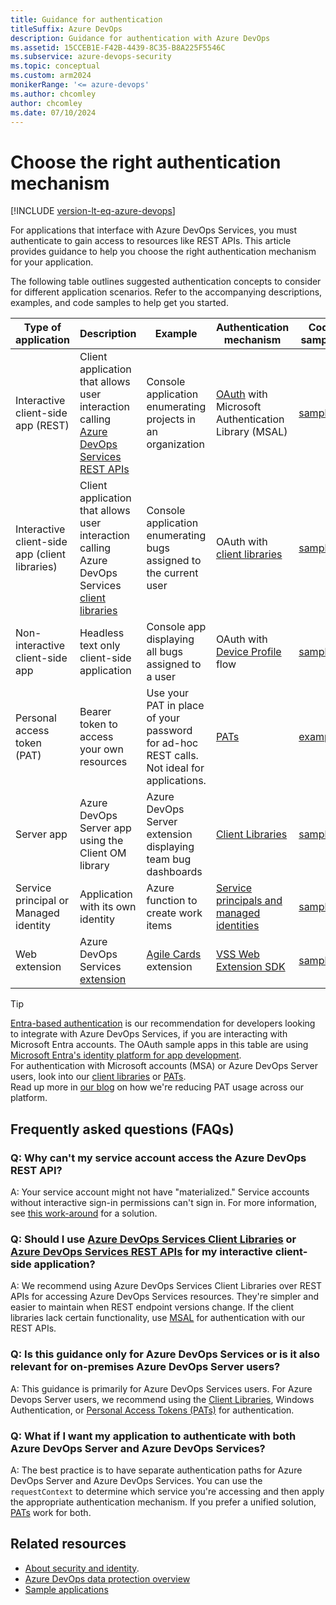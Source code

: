 ```yaml
---
title: Guidance for authentication
titleSuffix: Azure DevOps  
description: Guidance for authentication with Azure DevOps  
ms.assetid: 15CCEB1E-F42B-4439-8C35-B8A225F5546C
ms.subservice: azure-devops-security
ms.topic: conceptual
ms.custom: arm2024
monikerRange: '<= azure-devops'
ms.author: chcomley
author: chcomley
ms.date: 07/10/2024
---
```


# Choose the right authentication mechanism

[!INCLUDE [version-lt-eq-azure-devops](../../../includes/version-lt-eq-azure-devops.md)]

For applications that interface with Azure DevOps Services, you must authenticate to gain access to resources like REST APIs. This article provides guidance to help you choose the right authentication mechanism for your application. 

The following table outlines suggested authentication concepts to consider for different application scenarios. Refer to the accompanying descriptions, examples, and code samples to help get you started.


| Type of application | Description | Example | Authentication mechanism | Code samples |
|---------------------|-------------|---------|-------------------------|--------|
| Interactive client-side app (REST) | Client application that allows user interaction calling [Azure DevOps Services REST APIs](/rest/api/azure/devops) | Console application enumerating projects in an organization | [OAuth](./oauth.md) with Microsoft Authentication Library (MSAL) | [sample](https://github.com/microsoft/azure-devops-auth-samples/tree/master/ManagedClientConsoleAppSample) |
| Interactive client-side app (client libraries) | Client application that allows user interaction calling Azure DevOps Services [client libraries](../../concepts/dotnet-client-libraries.md)  | Console application enumerating bugs assigned to the current user |  OAuth with [client libraries](../../concepts/dotnet-client-libraries.md) | [sample](https://github.com/Microsoft/vsts-auth-samples/tree/master/ClientLibraryConsoleAppSample) |
| Non-interactive client-side app | Headless text only client-side application | Console app displaying all bugs assigned to a user | OAuth with [Device Profile](/azure/active-directory/develop/v2-oauth2-device-code) flow | [sample](https://github.com/Microsoft/vsts-auth-samples/tree/master/DeviceProfileSample) |
| Personal access token (PAT) | Bearer token to access your own resources  | Use your PAT in place of your password for ad-hoc REST calls. Not ideal for applications. | [PATs](../../../organizations/accounts/use-personal-access-tokens-to-authenticate.md) |[examples](../../how-to/call-rest-api.md)  |
| Server app | Azure DevOps Server app using the Client OM library | Azure DevOps Server extension displaying team bug dashboards | [Client Libraries](../../concepts/dotnet-client-libraries.md) | [sample](https://github.com/Microsoft/vsts-auth-samples/tree/master/ClientLibraryConsoleAppSample) |
| Service principal or Managed identity | Application with its own identity | Azure function to create work items | [Service principals and managed identities](./service-principal-managed-identity.md)| [sample](https://github.com/microsoft/azure-devops-auth-samples/tree/master/ServicePrincipalsSamples) |
| Web extension | Azure DevOps Services [extension](../../../extend/develop/samples-overview.md) | [Agile Cards](https://marketplace.visualstudio.com/items?itemName=spartez.agile-cards) extension | [VSS Web Extension SDK](https://github.com/Microsoft/azure-devops-extension-sdk) | [sample](../../../extend/develop/add-dashboard-widget.md) |

> [!TIP]
> [Entra-based authentication](entra.md) is our recommendation for developers looking to integrate with Azure DevOps Services, if you are interacting with Microsoft Entra accounts. The OAuth sample apps in this table are using [Microsoft Entra's identity platform for app development](entra-oauth.md). <br/>
> For authentication with Microsoft accounts (MSA) or Azure DevOps Server users, look into our [client libraries](../../concepts/dotnet-client-libraries.md) or [PATs](../../../organizations/accounts/use-personal-access-tokens-to-authenticate.md).<br/>
> Read up more in [our blog](https://devblogs.microsoft.com/devops/reducing-pat-usage-across-azure-devops/) on how we're reducing PAT usage across our platform.


## Frequently asked questions (FAQs)

### Q: Why can't my service account access the Azure DevOps REST API?
A: Your service account might not have "materialized." Service accounts without interactive sign-in permissions can't sign in. For more information, see [this work-around](https://github.com/microsoft/azure-devops-dotnet-samples/blob/main/ClientLibrary/Quickstarts/dotnet/MaterializeUserQuickStarts/Program.cs) for a solution.

### Q: Should I use [Azure DevOps Services Client Libraries](../../concepts/dotnet-client-libraries.md) or [Azure DevOps Services REST APIs](/rest/api/azure/devops) for my interactive client-side application?
A: We recommend using Azure DevOps Services Client Libraries over REST APIs for accessing Azure DevOps Services resources. They're simpler and easier to maintain when REST endpoint versions change. If the client libraries lack certain functionality, use [MSAL](/azure/active-directory/develop/msal-overview) for authentication with our REST APIs.

### Q: Is this guidance only for Azure DevOps Services or is it also relevant for on-premises Azure DevOps Server users?
A: This guidance is primarily for Azure DevOps Services users. For Azure Devops Server users, we recommend using the [Client Libraries](../../concepts/dotnet-client-libraries.md), Windows Authentication, or [Personal Access Tokens (PATs)](../../../organizations/accounts/use-personal-access-tokens-to-authenticate.md) for authentication.

### Q: What if I want my application to authenticate with both Azure DevOps Server and Azure DevOps Services?
A: The best practice is to have separate authentication paths for Azure DevOps Server and Azure DevOps Services. You can use the `requestContext` to determine which service you're accessing and then apply the appropriate authentication mechanism. If you prefer a unified solution, [PATs](../../../organizations/accounts/use-personal-access-tokens-to-authenticate.md) work for both.

## Related resources

- [About security and identity](../../../organizations/security/about-security-identity.md).
- [Azure DevOps data protection overview](../../../organizations/security/data-protection.md)
- [Sample applications](https://github.com/microsoft/azure-devops-auth-samples/tree/master)
